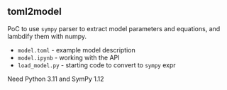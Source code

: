 toml2model
----------

PoC to use `sympy` parser to extract model parameters and equations, and lambdify them with numpy.

- `model.toml` - example model description
- `model.ipynb` - working with the API
- `load_model.py` - starting code to convert to `sympy` expr

Need Python 3.11 and SymPy 1.12
